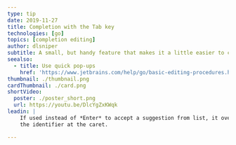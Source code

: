 ```yaml
---
type: tip
date: 2019-11-27
title: Completion with the Tab key
technologies: [go]
topics: [completion editing]
author: dlsniper
subtitle: A small, but handy feature that makes it a little easier to complete symbol names.
seealso:
  - title: Use quick pop-ups
    href: 'https://www.jetbrains.com/help/go/basic-editing-procedures.html#quick_popups'
thumbnail: ./thumbnail.png
cardThumbnail: ./card.png
shortVideo:
  poster: ./poster_short.png
  url: https://youtu.be/DlcYgZxKWqk
leadin: |
    If used instead of *Enter* to accept a suggestion from list, it overwrites 
    the identifier at the caret.

---
```

